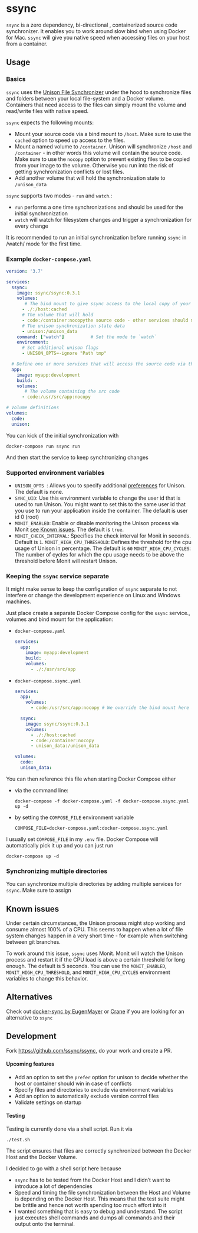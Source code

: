 # ssync
`ssync` is a zero dependency,  bi-directional , containerized source code synchronizer. It enables you to work around slow bind when using  Docker for Mac. `ssync` will give you native speed when accessing files on your host from a container.

## Usage
### Basics
`ssync` uses the [Unison File Synchronizer](https://www.cis.upenn.edu/~bcpierce/unison/)  under the hood to synchronize files and folders between your local file-system and a Docker volume. 
Containers that need access to the files can simply mount the volume and read/write files with native speed.

`ssync` expects the following mounts:
* Mount your source code via a bind mount to `/host`. Make sure to use the `cached` option to speed up access to the files.
* Mount a named volume to `/container`. Unison will synchronize `/host` and `/container` - in other words this volume will contain the source code. Make sure to use the `nocopy` option to prevent existing files to be copied from your image to the volume. Otherwise you run into the risk of getting synchronization conflicts or lost files.
* Add another volume that will hold the synchronization state to `/unison_data`

`ssync`  supports two modes - `run` and `watch`.:
* `run` performs a one time synchronizations and should be used for the initial synchronization
* `watch` will watch for filesystem changes and trigger a synchronization for every change

It is recommended to  run an initial synchronization before running `ssync` in /watch/ mode for the first time.

### Example `docker-compose.yaml`
```yaml
version: '3.7'

services:
  ssync:
    image: ssync/ssync:0.3.1
    volumes:
       # The bind mount to give ssync access to the local copy of your source code 
      - ./:/host:cached
      # The volume that will hold 
      - code:/container:nocopythe source code - other services should mount this volume for source code access.
      # The unison synchronization state data
      - unison:/unison_data
    command: ["watch"]          # Set the mode to `watch` 
    environment:
      # Set additional unison flags
      - UNISON_OPTS=-ignore "Path tmp"

  # Define one or more services that will access the source code via the synchrtonized volume.
  app:
    image: myapp:development
    build: .
    volumes:
       # The volume containing the src code
      - code:/usr/src/app:nocopy

# Volume definitions
volumes:
  code:
  unison:
```

You can kick of the initial synchronization with
```
docker-compose run ssync run
```

And then start the service to keep synchtronizing  changes

### Supported environment variables
* `UNISON_OPTS `: Allows you to specify additional [preferences](https://www.cis.upenn.edu/~bcpierce/unison/download/releases/stable/unison-manual.html#prefs ) for Unison.  The default is none.
* `SYNC_UID`: Use this environment variable to change the user id that is used to run Unison. You might want to set this to the same user id that you use to run your application inside the container. The default is user id 0 (root)
* `MONIT_ENABLED`: Enable or disable monitoring the Unison process via Monit [see Known issues](#known-issues). The default is  `true`.
* `MONIT_CHECK_INTERVAL`: Specifies the check interval for Monit in seconds. Default is `1`.
`MONIT_HIGH_CPU_THRESHOLD`: Defines the threshold for the cpu usage of Unison in percentage. The default is `60`
`MONIT_HIGH_CPU_CYCLES`: The number of cycles for which the cpu usage needs to be above the threshold before Monit will restart Unison.

### Keeping the `ssync` service separate
It might make sense to keep the configuration of `ssync` separate to not interfere or change the development experience on Linux and Windows machines.

Just place create a separate Docker Compose config for the `ssync` service., volumes and bind mount for the application:

* `docker-compose.yaml`
  ```yaml
  services:
    app:
      image: myapp:development
      build: .
      volumes:
        - ./:/usr/src/app
  ```

* `docker-compose.ssync.yaml`
  ```yaml
  services:
    app:
      volumes:
        - code:/usr/src/app:nocopy # We override the bind mount here and use the volume instead

    ssync:
      image: ssync/ssync:0.3.1
      volumes:
        - ./:/host:cached
        - code:/container:nocopy
        - unison_data:/unison_data

  volumes:
    code:
    unison_data:
  ```

You can then reference this file when starting Docker Compose either
* via the command line:
  ```
  docker-compose -f docker-compose.yaml -f docker-compose.ssync.yaml up -d
  ```
* by setting the `COMPOSE_FILE` environment variable
  ```
  COMPOSE_FILE=docker-compose.yaml:docker-compose.ssync.yaml
  ```
I usually set `COMPOSE_FILE` in my `.env` file. Docker Compose will automatically pick it up and you can just run
  ```
  docker-compose up -d
  ```

### Synchronizing multiple directories
You can synchronize multiple directories by adding multiple services for `ssync`. Make sure to assign  


## Known issues
Under certain circumstances, the Unison process might stop working and consume almost 100% of a CPU. This seems to happen when a lot of file system changes happen in a very short time - for example when switching between git branches.

To work around this issue, `ssync` uses Monit. Monit will watch the Unison process and restart it if the CPU load is above a certain threshold for long enough. The default is 5 seconds. You can use the `MONIT_ENABLED`, `MONIT_HIGH_CPU_THRESHOLD`, and `MONIT_HIGH_CPU_CYCLES` environment variables to change this behavior.

## Alternatives
Check out [docker-sync by EugenMayer](http://docker-sync.io/) or  [Crane](https://www.crane-orchestration.com) if you are looking for an alternative to `ssync`

## Development
Fork https://github.com/ssync/ssync, do your work and create a PR.

#### Upcoming features
* Add an option to set the `prefer` option for unison to decide whether the host or container should win in case of conflicts
* Specify files and directories to exclude via environment variables
* Add an option to automatically exclude version control files
* Validate settings on startup

#### Testing
Testing is currently done via a shell script. Run it via
```
./test.sh
```

The script ensures that files are correctly synchronized between the Docker Host and the Docker Volume.

I decided to go with.a shell script here because
* `ssync` has to be tested from the Docker Host and I didn’t want to introduce a lot of dependencies
* Speed and timing the file synchronization between the Host and Volume is depending on the Docker Host. This means that the test suite might be brittle and hence not worth spending too much effort into it
* I wanted something that is easy to debug and understand.  The script just executes shell commands and dumps all commands and their output onto the terminal.
